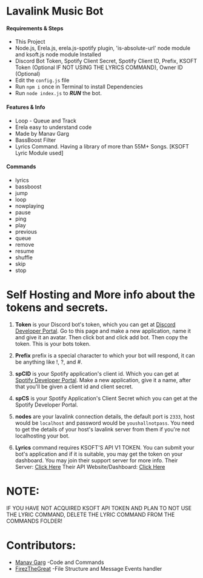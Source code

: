 # Lavalink Music Bot

#### Requirements & Steps
* This Project
* Node.js, Erela.js, erela.js-spotify plugin, 'is-absolute-url' node module and ksoft.js node module Installed
* Discord Bot Token, Spotify Client Secret, Spotify Client ID, Prefix, KSOFT Token (Optional IF NOT USING THE LYRICS COMMAND), Owner ID (Optional)
* Edit the `config.js` file
* Run `npm i` once in Terminal to install Dependencies
* Run `node index.js` to ***RUN*** the bot.

#### Features & Info
* Loop - Queue and Track
* Erela easy to understand code
* Made by Manav Garg
* BassBoost Filter
* Lyrics Command. Having a library of more than 55M+ Songs. [KSOFT Lyric Module used]

#### Commands
* lyrics
* bassboost
* jump
* loop
* nowplaying
* pause
* ping
* play
* previous
* queue
* remove
* resume
* shuffle
* skip
* stop

# Self Hosting and More info about the tokens and secrets.
1) **Token** is your Discord bot's token, which you can get at [Discord Developer Portal](https://discord.com/developers/applications). Go to this page and make a new application, name it and give it an avatar. Then click bot and click add bot. Then copy the token. This is your bots token.

2) **Prefix** prefix is a special character to which your bot will respond, it can be anything like !, ?, and #.

3) **spCID** is your Spotify application's client id. Which you can get at [Spotify Developer Portal](https://developer.spotify.com/dashboard/applications). Make a new application, give it a name, after that you'll be given a client id and client secret. 

4) **spCS** is your Spotify Application's Client Secret which you can get at the Spotify Developer Portal.

5) **nodes** are your lavalink connection details, the default port is ```2333```, host would be ```localhost``` and password would be ```youshallnotpass```. You need to get the details of your host's lavalink server from them if you're not localhosting your bot.

6) **Lyrics** command requires KSOFT'S API V1 TOKEN. You can submit your bot's application and if it is suitable, you may get the token on your dashboard. You may join their support server for more info.
Their Server: [Click Here](https://discord.gg/saewafb8dJ)
Their API Website/Dashboard: [Click Here](https://api.ksoft.si/?utm_source=ksoft.si)

# NOTE:  
IF YOU HAVE NOT ACQUIRED KSOFT API TOKEN AND PLAN TO NOT USE THE LYRIC COMMAND, DELETE THE LYRIC COMMAND FROM THE COMMANDS FOLDER!

# Contributors:
 * [Manav Garg](https://github.com/ManavvGarg) -Code and Commands
 * [FirezTheGreat](https://github.com/FirezTheGreat) -File Structure and Message Events handler
